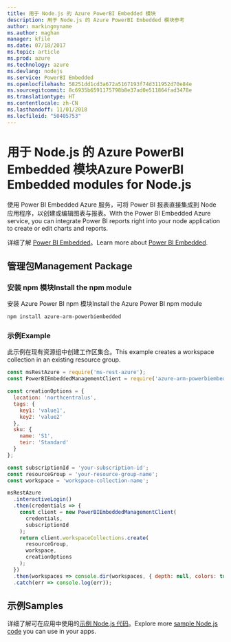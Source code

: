 ```yaml
---
title: 用于 Node.js 的 Azure PowerBI Embedded 模块
description: 用于 Node.js 的 Azure PowerBI Embedded 模块参考
author: markingmyname
ms.author: maghan
manager: kfile
ms.date: 07/18/2017
ms.topic: article
ms.prod: azure
ms.technology: azure
ms.devlang: nodejs
ms.service: PowerBI Embedded
ms.openlocfilehash: 58251dd1cd3a672a5167193f74d311952d70e84e
ms.sourcegitcommit: 8c6935b6591175798b8e37ad0e511864fad3478e
ms.translationtype: HT
ms.contentlocale: zh-CN
ms.lasthandoff: 11/01/2018
ms.locfileid: "50405753"
---
```

# <a name="azure-powerbi-embedded-modules-for-nodejs"></a><span data-ttu-id="87a45-103">用于 Node.js 的 Azure PowerBI Embedded 模块</span><span class="sxs-lookup"><span data-stu-id="87a45-103">Azure PowerBI Embedded modules for Node.js</span></span>

<span data-ttu-id="87a45-104">使用 Power BI Embedded Azure 服务，可将 Power BI 报表直接集成到 Node 应用程序，以创建或编辑图表与报表。</span><span class="sxs-lookup"><span data-stu-id="87a45-104">With the Power BI Embedded Azure service, you can integrate Power BI reports right into your node application to create or edit charts and reports.</span></span>

<span data-ttu-id="87a45-105">详细了解 [Power BI Embedded](https://powerbi.microsoft.com/documentation/powerbi-developer-embedding/)。</span><span class="sxs-lookup"><span data-stu-id="87a45-105">Learn more about [Power BI Embedded](https://powerbi.microsoft.com/documentation/powerbi-developer-embedding/).</span></span>

## <a name="management-package"></a><span data-ttu-id="87a45-106">管理包</span><span class="sxs-lookup"><span data-stu-id="87a45-106">Management Package</span></span>

### <a name="install-the-npm-module"></a><span data-ttu-id="87a45-107">安装 npm 模块</span><span class="sxs-lookup"><span data-stu-id="87a45-107">Install the npm module</span></span>

<span data-ttu-id="87a45-108">安装 Azure Power BI npm 模块</span><span class="sxs-lookup"><span data-stu-id="87a45-108">Install the Azure Power BI npm module</span></span>

```bash
npm install azure-arm-powerbiembedded
```

### <a name="example"></a><span data-ttu-id="87a45-109">示例</span><span class="sxs-lookup"><span data-stu-id="87a45-109">Example</span></span>

<span data-ttu-id="87a45-110">此示例在现有资源组中创建工作区集合。</span><span class="sxs-lookup"><span data-stu-id="87a45-110">This example creates a workspace collection in an existing resource group.</span></span>

```javascript
const msRestAzure = require('ms-rest-azure');
const PowerBIEmbeddedManagementClient = require('azure-arm-powerbiembedded');

const creationOptions = {
  location: 'northcentralus',
  tags: {
    key1: 'value1',
    key2: 'value2'
  },
  sku: {
    name: 'S1',
    teir: 'Standard'
  }
};

const subscriptionId = 'your-subscription-id';
const resourceGroup = 'your-resource-group-name';
const workspace = 'workspace-collection-name';

msRestAzure
  .interactiveLogin()
  .then(credentials => {
    const client = new PowerBIEmbeddedManagementClient(
      credentials,
      subscriptionId
    );
    return client.workspaceCollections.create(
      resourceGroup,
      workspace,
      creationOptions
    );
  })
  .then(workspaces => console.dir(workspaces, { depth: null, colors: true }))
  .catch(err => console.log(err));
```

## <a name="samples"></a><span data-ttu-id="87a45-111">示例</span><span class="sxs-lookup"><span data-stu-id="87a45-111">Samples</span></span>

<span data-ttu-id="87a45-112">详细了解可在应用中使用的[示例 Node.js 代码](https://azure.microsoft.com/resources/samples/?platform=nodejs)。</span><span class="sxs-lookup"><span data-stu-id="87a45-112">Explore more [sample Node.js code](https://azure.microsoft.com/resources/samples/?platform=nodejs) you can use in your apps.</span></span>
